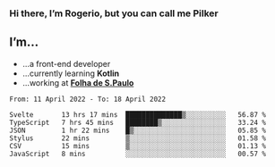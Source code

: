 ### Hi there, I’m Rogerio, but you can call me Pilker

## I’m…
- …a front-end developer
- …currently learning **Kotlin**
- …working at [**Folha de S.Paulo**](https://www.folha.com.br/)

<!--START_SECTION:waka-->

```text
From: 11 April 2022 - To: 18 April 2022

Svelte       13 hrs 17 mins  ██████████████▒░░░░░░░░░░   56.87 %
TypeScript   7 hrs 45 mins   ████████▒░░░░░░░░░░░░░░░░   33.24 %
JSON         1 hr 22 mins    █▒░░░░░░░░░░░░░░░░░░░░░░░   05.85 %
Stylus       22 mins         ▒░░░░░░░░░░░░░░░░░░░░░░░░   01.58 %
CSV          15 mins         ▒░░░░░░░░░░░░░░░░░░░░░░░░   01.13 %
JavaScript   8 mins          ░░░░░░░░░░░░░░░░░░░░░░░░░   00.57 %
```

<!--END_SECTION:waka-->
